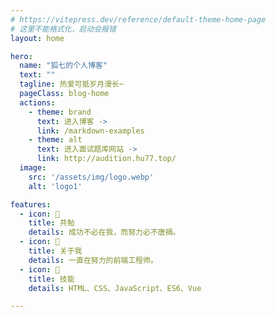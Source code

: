 ```yaml
---
# https://vitepress.dev/reference/default-theme-home-page
# 这里不能格式化，启动会报错
layout: home

hero:
  name: "狐七的个人博客"
  text: ""
  tagline: 热爱可抵岁月漫长~
  pageClass: blog-home
  actions:
    - theme: brand
      text: 进入博客 ->
      link: /markdown-examples
    - theme: alt
      text: 进入面试题库网站 ->
      link: http://audition.hu77.top/
  image:
    src: '/assets/img/logo.webp'
    alt: 'logo1'

features:
  - icon: 🎉
    title: 共勉
    details: 成功不必在我，而努力必不唐捐。
  - icon: 🤔
    title: 关于我
    details: 一直在努力的前端工程师。
  - icon: 🚀
    title: 技能
    details: HTML、CSS、JavaScript、ES6、Vue

---
```

<style>
:root {
  --vp-home-hero-name-color: transparent;
  --vp-home-hero-name-background: -webkit-linear-gradient(120deg, #bd34fe 30%, #41d1ff);

  --vp-home-hero-image-background-image: linear-gradient(-45deg, #f492f4 50%, #47caff 50%);
  --vp-home-hero-image-filter: blur(44px);
}

.VPImage.image-src {
  width: 230px;
  border-radius: 50%;
}

.VPImage.logo {
  border-radius: 50%;
}

.VPContent.is-home {
  position: relative;
}

.VPMenu .VPMenuGroup .title {
    color: var(--vp-c-brand-3);
    font-weight: 700;
}

.vp-doc h3 {
    margin-bottom: 16px;
}

@media (min-width: 640px) {
  :root {
    --vp-home-hero-image-filter: blur(56px);
  }
}

@media (min-width: 960px) {
  :root {
    --vp-home-hero-image-filter: blur(68px);
  }
  .VPHome {
    position: absolute;
    top: 50%;
    -webkit-transform: translateY(-50%);
    transform: translateY(-50%);
    width: 100%;
  }
}
</style>
